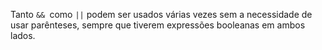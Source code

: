 Tanto `&& `como `||` podem ser usados várias vezes sem a necessidade de usar parênteses, sempre que tiverem expressões booleanas em ambos lados.
